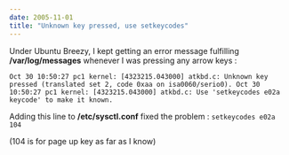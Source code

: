 ```yaml
---
date: 2005-11-01
title: "Unknown key pressed, use setkeycodes"
---
```


Under Ubuntu Breezy, I kept getting an error message fulfilling **/var/log/messages** whenever I was pressing any arrow keys :

`Oct 30 10:50:27 pc1 kernel: [4323215.043000] atkbd.c: Unknown key pressed (translated set 2, code 0xaa on isa0060/serio0).
Oct 30 10:50:27 pc1 kernel: [4323215.043000] atkbd.c: Use 'setkeycodes e02a keycode' to make it known.`

Adding this line to **/etc/sysctl.conf** fixed the problem :
`setkeycodes e02a 104`

(104 is for page up key as far as I know)
